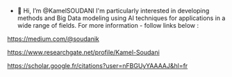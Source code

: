 - 👋 Hi, I’m @KamelSOUDANI
  I'm particularly interested in developing methods and  Big Data modeling using AI techniques for applications in a wide range of fields.
  For more information - follow links below :
  
https://medium.com/@soudanik

https://www.researchgate.net/profile/Kamel-Soudani

https://scholar.google.fr/citations?user=nFBGUyYAAAAJ&hl=fr



  
<!---
KamelSOUDANI/KamelSOUDANI is a ✨ special ✨ repository because its `README.md` (this file) appears on your GitHub profile.
You can click the Preview link to take a look at your changes.
--->

